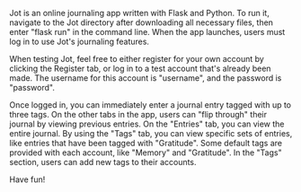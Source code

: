 Jot is an online journaling app written with Flask and Python. To run it, navigate to the Jot directory after downloading all necessary files, then enter "flask run" in the command line. When the
app launches, users must log in to use Jot's journaling features.

When testing Jot, feel free to either register for your own account by clicking the Register tab, or log in to a test account
that's already been made. The username for this account is "username", and the password is "password".

Once logged in, you can immediately enter a journal entry tagged with up to three tags. On the other tabs in the app,
users can "flip through" their journal by viewing previous entries. On the "Entries" tab, you can view the entire journal.
By using the "Tags" tab, you can view specific sets of entries, like entries that have been tagged with "Gratitude". 
Some default tags are provided with each account, like "Memory" and "Gratitude". In the "Tags" section, users can add new tags to their accounts. 

Have fun!